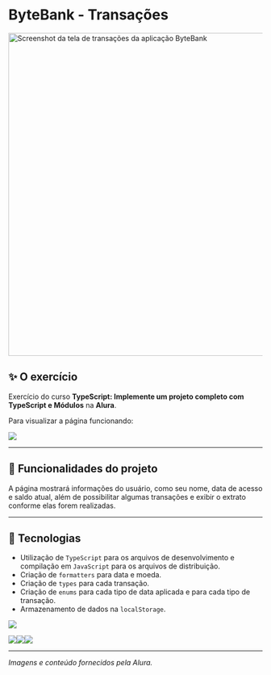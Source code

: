 # ByteBank - Transações

<img width="1280" height="640" alt="Screenshot da tela de transações da aplicação ByteBank" src="https://github.com/user-attachments/assets/3f465c86-ce9f-4891-b447-676ee345e0e6" />

## ✨ O exercício

Exercício do curso <b>TypeScript: Implemente um projeto completo com TypeScript e Módulos</b> na <b>Alura</b>.

Para visualizar a página funcionando: 

<a href="https://lucasjdantas.github.io/exercicio-alura-ts-projeto-completo-typescript-modulos/" target="_blank"><img loading="lazy" src="https://img.shields.io/badge/GitHub%20Pages-222222?style=for-the-badge&logo=github%20Pages&logoColor=white" target="_blank"></a>

<hr>

## 🔨 Funcionalidades do projeto

A página mostrará informações do usuário, como seu nome, data de acesso e saldo atual, além de possibilitar algumas transações e exibir o extrato conforme elas forem realizadas.
<hr>

## 🚀 Tecnologias
- Utilização de `TypeScript` para os arquivos de desenvolvimento e compilação em `JavaScript` para os arquivos de distribuição.
- Criação de `formatters` para data e moeda.
- Criação de `types` para cada transação.
- Criação de `enums` para cada tipo de data aplicada e para cada tipo de transação.
- Armazenamento de dados na `localStorage`.

<img loading="laz" src="https://img.shields.io/badge/VSCode-0078D4?style=for-the-badge&logo=visual%20studio%20code&logoColor=white">

<img loading="lazy" src="https://img.shields.io/badge/HTML5-E34F26?style=for-the-badge&logo=html5&logoColor=white"><img loading="lazy" src="https://img.shields.io/badge/CSS3-1572B6?style=for-the-badge&logo=css3&logoColor=white"><img loading="lazy" src="https://img.shields.io/badge/JavaScript-323330?style=for-the-badge&logo=javascript&logoColor=F7DF1E">

<hr>

*Imagens e conteúdo fornecidos pela Alura.*
